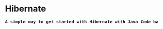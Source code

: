 # Hibernate

<pre><strong>A simple way to get started with Hibernate with Java Code based configuration</strong></pre>
